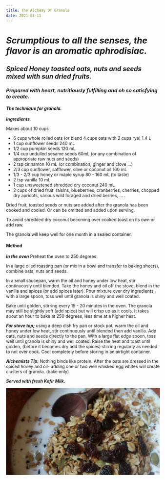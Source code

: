 ```yaml
---
title: The Alchemy Of Granola
date: 2021-03-11
---
```


# *Scrumptious to all the senses, the flavor is an aromatic aphrodisiac.*

## *Spiced Honey toasted oats, nuts and seeds mixed with sun dried fruits.*

### *Prepared with heart, nutritiously fulfilling and oh so satisfying to create.*

#### *The technique for granola.*

***Ingredients***

Makes about 10 cups

- 6 cups whole rolled oats (or blend 4 cups oats with 2 cups rye) 1.4 L
- 1 cup sunflower seeds 240 mL
- 1/2 cup pumpkin seeds 120 mL
- 1/4 cup undulled sesame seeds 60mL (or any combination of appropriate raw nuts and seeds)
- 2 tsp cinnamon 10 mL (or combination, ginger and clove ...)
- 2/3 cup sunflower, safflower, olive or coconut oil 160 mL
- 1/3 - 2/3 cup honey or maple syrup 80 - 160 mL (to taste)
- 2 tsp vanilla 10 mL
- 1 cup unsweetened shredded dry coconut 240 mL
- 2 cups of dried fruit: raisins, blueberries, cranberries, cherries, chopped dry apricots, various wild foraged and dried berries, ... . 

Dried fruit, toasted seeds or nuts are added after the granola has been cooked and cooled. Or can be omitted and added upon serving.

To avoid shredded dry coconut becoming over cooked toast on its own or add raw. 

The granola will keep well for one month in a sealed container. 

#### Method

***In the oven***
Preheat the oven to 250 degrees.

In a large oiled roasting pan (or mix in a bowl and transfer to baking sheets), combine oats, nuts and seeds.

In a small saucepan, warm the oil and honey under low heat, stir continuously until blended. Take the honey and oil off the stove, blend in the vanilla and spices (or add spices later). Pour mixture over dry ingredients, with a large spoon, toss well until granola is shiny and well coated. 

Bake until golden, stirring every 15 - 20 minutes in the oven. The granola may still be slightly soft (add spice) but will crisp up as it cools. It takes about an hour to bake at 250 degrees, less time at a higher heat.

***For stove top;*** using a deep dish fry pan or stock pot, warm the oil and honey under low heat, stir continuously until blended then add vanilla. Add oats, nuts and seeds directly to the pan. With a large flat edge spoon, toss well until granola is shiny and well coated. Raise the heat and toast until golden, (before it becomes dry add the spices) stirring regularly as needed to not over cook. Cool completely before storing in an airtight container.

***Alchemists Tip:*** Nothing binds like protein. After the oats are dressed in the spiced honey and oil- adding one or two well whisked egg whites will create clusters of granola. (bake only)

***Served with fresh Kefir Milk.***

![granola magic](../culinaryImages/granola.jpg)

